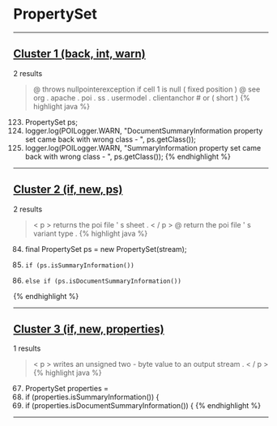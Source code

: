 # PropertySet

***

## [Cluster 1 (back, int, warn)](./1)
2 results
> @ throws nullpointerexception if cell 1 is null ( fixed position ) @ see org . apache . poi . ss . usermodel . clientanchor # or ( short ) 
{% highlight java %}
123. PropertySet ps;
130.   logger.log(POILogger.WARN, "DocumentSummaryInformation property set came back with wrong class - ", ps.getClass());
138.   logger.log(POILogger.WARN, "SummaryInformation property set came back with wrong class - ", ps.getClass());
{% endhighlight %}

***

## [Cluster 2 (if, new, ps)](./2)
2 results
> < p > returns the poi file ' s sheet . < / p > @ return the poi file ' s variant type . 
{% highlight java %}
84. final PropertySet ps = new PropertySet(stream);
87.     if (ps.isSummaryInformation())
89.     else if (ps.isDocumentSummaryInformation())
{% endhighlight %}

***

## [Cluster 3 (if, new, properties)](./3)
1 results
> < p > writes an unsigned two - byte value to an output stream . < / p > 
{% highlight java %}
67. PropertySet properties =
69. if (properties.isSummaryInformation()) {
72. if (properties.isDocumentSummaryInformation()) {
{% endhighlight %}

***

